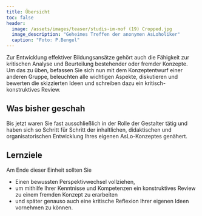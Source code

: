 ```yaml
---
title: Übersicht
toc: false
header:
  image: /assets/images/teaser/studis-im-mof (19) Cropped.jpg
  image_description: "Geheimes Treffen der anonymen AsLoholiker"
  caption: "Foto: P.Bengel"
---
```


Zur Entwicklung effektiver Bildungsansätze gehört auch die Fähigkeit zur kritischen Analyse und Beurteilung bestehender oder fremder Konzepte. Um das zu üben, befassen Sie sich nun mit dem Konzeptentwurf einer anderen Gruppe, beleuchten alle wichtigen Aspekte, diskutieren und bewerten die skizzierten Ideen und schreiben dazu ein kritisch-konstruktives Review.
<!--more-->

## Was bisher geschah
Bis jetzt waren Sie fast ausschließlich in der Rolle der Gestalter tätig und haben sich so Schritt für Schritt der inhaltlichen, didaktischen und organisatorischen Entwicklung Ihres eigenen AsLo-Konzeptes genähert.

## Lernziele
Am Ende dieser Einheit sollten Sie
-	Einen bewussten Perspektivwechsel vollziehen,
-	um mithilfe Ihrer Kenntnisse und Kompetenzen ein konstruktives Review zu einem fremden Konzept zu erarbeiten
-	und später genauso auch eine kritische Reflexion Ihrer eigenen Ideen 
vornehmen zu können.

